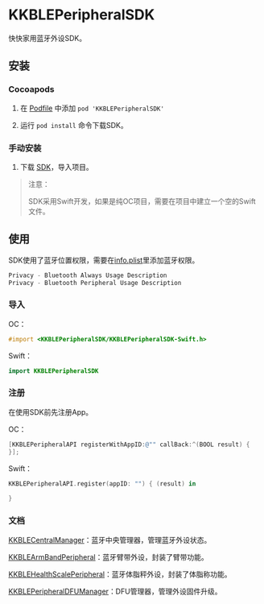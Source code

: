 # KKBLEPeripheralSDK

快快家用蓝牙外设SDK。

## 安装

### Cocoapods

1. 在 [Podfile]()  中添加 `pod 'KKBLEPeripheralSDK'`

2. 运行 `pod install` 命令下载SDK。

### 手动安装

1. 下载 [SDK](https://kuaikuai.oss-cn-beijing.aliyuncs.com/upload/aee5639b-00d2-4e8f-beac-5081c0776106.zip)，导入项目。

> 注意：
>
> SDK采用Swift开发，如果是纯OC项目，需要在项目中建立一个空的Swift文件。

## 使用

SDK使用了蓝牙位置权限，需要在[info.plist](Example/Info.plist)里添加蓝牙权限。

```swift
Privacy - Bluetooth Always Usage Description 
Privacy - Bluetooth Peripheral Usage Description
```

### 导入

OC：

```objective-c
#import <KKBLEPeripheralSDK/KKBLEPeripheralSDK-Swift.h>
```

Swift：

```swift
import KKBLEPeripheralSDK
```

### 注册

在使用SDK前先注册App。

OC：

```objective-c
[KKBLEPeripheralAPI registerWithAppID:@"" callBack:^(BOOL result) {
}];
```

Swift：

```swift
KKBLEPeripheralAPI.register(appID: "") { (result) in
    
}
```

### 文档

[KKBLECentralManager](Doc/KKBLECentralManage.md)：蓝牙中央管理器，管理蓝牙外设状态。

[KKBLEArmBandPeripheral](Doc/KKBLEArmBandPeripheral.md)：蓝牙臂带外设，封装了臂带功能。

[KKBLEHealthScalePeripheral](Doc/KKBLEHealthScalePeripheral.md)：蓝牙体脂秤外设，封装了体脂称功能。

[KKBLEPeripheralDFUManager](Doc/KKBLEPeripheralDFUManager.md)：DFU管理器，管理外设固件升级。

